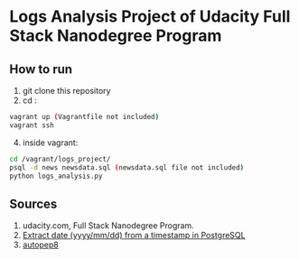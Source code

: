 # Logs Analysis Project of Udacity Full Stack Nanodegree Program

## How to run
1. git clone this repository
2. cd <to the directory where the Vagrantfile is>:
```sh
vagrant up (Vagrantfile not included)
vagrant ssh
```
4. inside vagrant:
```sh
cd /vagrant/logs_project/
psql -d news newsdata.sql (newsdata.sql file not included)
python logs_analysis.py
```
## Sources
1. udacity.com, Full Stack Nanodegree Program.
2. [Extract date (yyyy/mm/dd) from a timestamp in PostgreSQL](https://stackoverflow.com/questions/6133107/extract-date-yyyy-mm-dd-from-a-timestamp-in-postgresql)
3. [autopep8](https://github.com/hhatto/autopep8)